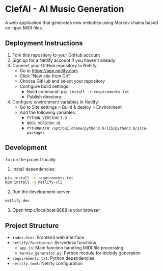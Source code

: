 # ClefAI - AI Music Generation

A web application that generates new melodies using Markov chains based on input MIDI files.

## Deployment Instructions

1. Fork this repository to your GitHub account
2. Sign up for a Netlify account if you haven't already
3. Connect your GitHub repository to Netlify:
   - Go to https://app.netlify.com
   - Click "New site from Git"
   - Choose GitHub and select your repository
   - Configure build settings:
     - Build command: `pip install -r requirements.txt`
     - Publish directory: `.`
4. Configure environment variables in Netlify:
   - Go to Site settings > Build & deploy > Environment
   - Add the following variables:
     - `PYTHON_VERSION`: `3.9`
     - `NODE_VERSION`: `18`
     - `PYTHONPATH`: `/opt/buildhome/python3.9/lib/python3.9/site-packages`

## Development

To run the project locally:

1. Install dependencies:
```bash
pip install -r requirements.txt
npm install -g netlify-cli
```

2. Run the development server:
```bash
netlify dev
```

3. Open http://localhost:8888 ie your browser

## Project Structure

- `index.html`: Frontend web interface
- `netlify/functions/`: Serverless functions
  - `app.js`: Main function handling MIDI file processing
  - `markov_generator.py`: Python module for melody generation
- `requirements.txt`: Python dependencies
- `netlify.toml`: Netlify configuration
